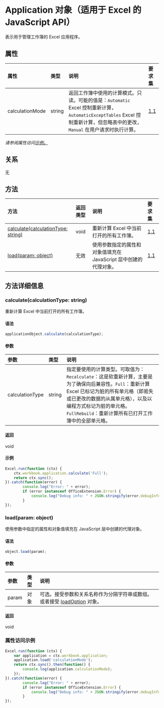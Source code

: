 ﻿# <a name="application-object-javascript-api-for-excel"></a>Application 对象（适用于 Excel 的 JavaScript API）

表示用于管理工作簿的 Excel 应用程序。

## <a name="properties"></a>属性

| 属性     | 类型   |说明|要求集|
|:---------------|:--------|:----------|:----------|
|calculationMode|string|返回工作簿中使用的计算模式。只读。可能的值是：`Automatic` Excel 控制重新计算，`AutomaticExceptTables` Excel 控制重新计算，但忽略表中的更改，`Manual` 在用户请求时执行计算。|[1.1](../requirement-sets/excel-api-requirement-sets.md)|

_请参阅属性访问[示例。](#property-access-examples)_

## <a name="relationships"></a>关系
无


## <a name="methods"></a>方法

| 方法           | 返回类型    |说明|要求集|
|:---------------|:--------|:----------|:----------|
|[calculate(calculationType: string)](#calculatecalculationtype-string)|void|重新计算 Excel 中当前打开的所有工作簿。|[1.1](../requirement-sets/excel-api-requirement-sets.md)|
|[load(param: object)](#loadparam-object)|无效|使用参数指定的属性和对象值填充在 JavaScript 层中创建的代理对象。|[1.1](../requirement-sets/excel-api-requirement-sets.md)|

## <a name="method-details"></a>方法详细信息


### <a name="calculatecalculationtype-string"></a>calculate(calculationType: string)
重新计算 Excel 中当前打开的所有工作簿。

#### <a name="syntax"></a>语法
```js
applicationObject.calculate(calculationType);
```

#### <a name="parameters"></a>参数
| 参数    | 类型   |说明|
|:---------------|:--------|:----------|
|calculationType|string|指定要使用的计算类型。可取值为：`Recalculate`：这是软重新计算，主要是为了确保向后兼容性。`Full`：重新计算 Excel 已标记为脏的所有单元格（即易失或已更改的数据的从属单元格），以及以编程方式标记为脏的单元格。`FullRebuild`：重新计算所有已打开工作簿中的全部单元格。|

#### <a name="returns"></a>返回
void

#### <a name="examples"></a>示例
```js
Excel.run(function (ctx) { 
    ctx.workbook.application.calculate('Full');
    return ctx.sync(); 
}).catch(function(error) {
        console.log("Error: " + error);
        if (error instanceof OfficeExtension.Error) {
            console.log("Debug info: " + JSON.stringify(error.debugInfo));
        }
});
```


### <a name="loadparam-object"></a>load(param: object)
使用参数中指定的属性和对象值填充在 JavaScript 层中创建的代理对象。

#### <a name="syntax"></a>语法
```js
object.load(param);
```

#### <a name="parameters"></a>参数
| 参数    | 类型   |说明|
|:---------------|:--------|:----------|
|param|对象|可选。接受参数和关系名称作为分隔字符串或数组。或者接受 [loadOption](loadoption.md) 对象。|

#### <a name="returns"></a>返回
void
### <a name="property-access-examples"></a>属性访问示例
```js
Excel.run(function (ctx) { 
    var application = ctx.workbook.application;
    application.load('calculationMode');
    return ctx.sync().then(function() {
        console.log(application.calculationMode);
    });
}).catch(function(error) {
        console.log("Error: " + error);
        if (error instanceof OfficeExtension.Error) {
            console.log("Debug info: " + JSON.stringify(error.debugInfo));
        }
});
```
